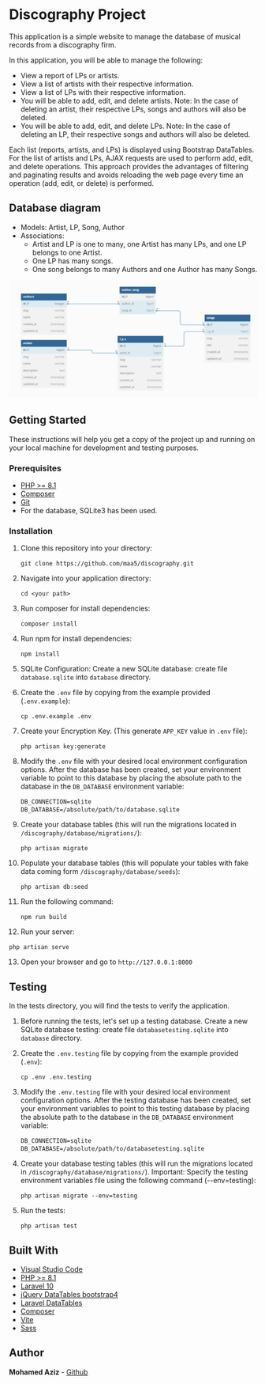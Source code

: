 
# Discography Project

This application is a simple website to manage the database of musical records from a discography firm.

In this application, you will be able to manage the following:

- View a report of LPs or artists.
- View a list of artists with their respective information.
- View a list of LPs with their respective information.
- You will be able to add, edit, and delete artists. Note: In the case of deleting an artist, their respective LPs, songs and authors will also be deleted.
- You will be able to add, edit, and delete LPs. Note: In the case of deleting an LP, their respective songs and authors will also be deleted.

Each list (reports, artists, and LPs) is displayed using Bootstrap DataTables.
For the list of artists and LPs, AJAX requests are used to perform add, edit, and delete operations. This approach provides the advantages of filtering and paginating results and avoids reloading the web page every time an operation (add, edit, or delete) is performed.

## Database diagram

- Models: Artist, LP, Song, Author
- Associations:
  * Artist and LP is one to many, one Artist has many LPs, and one LP belongs to one Artist.
  * One LP has many songs.
  * One song belongs to many Authors and one Author has many Songs.

![Database diagram](diagram-db-discography.png)

## Getting Started

These instructions will help you get a copy of the project up and running on your local machine for development and testing purposes.

### Prerequisites

- [PHP >= 8.1](http://php.net/)
- [Composer](https://getcomposer.org/)
- [Git](https://git-scm.com/)
- For the database, SQLite3 has been used.


### Installation

1. Clone this repository into your directory:

    ````
    git clone https://github.com/maa5/discography.git
    ````

2. Navigate into your application directory:
   
    ````    
    cd <your path>
    ````

3. Run composer for install dependencies:

    ````
    composer install
    ````

4. Run npm for install dependencies:

    ````
    npm install
    ````

5. SQLite Configuration: Create a new SQLite database: create file `database.sqlite` into `database` directory.

6. Create the `.env` file by copying from the example provided (`.env.example`):

    ```
    cp .env.example .env
    ```

7. Create your Encryption Key. (This generate `APP_KEY` value in `.env` file):

    ```
    php artisan key:generate
    ```

8. Modify the `.env` file with your desired local environment configuration options. After the database has been created, set your environment variable to point to this database by placing the absolute path to the database in the `DB_DATABASE` environment variable:

    ```
    DB_CONNECTION=sqlite
    DB_DATABASE=/absolute/path/to/database.sqlite
    ```

9. Create your database tables (this will run the migrations located in `/discography/database/migrations/`):

    ```
    php artisan migrate
    ```

10. Populate your database tables (this will populate your tables with fake data coming form `/discography/database/seeds`):

    ````
    php artisan db:seed
    ````

11. Run the following command:

    ```
    npm run build
    ```

12. Run your server:

   ````
   php artisan serve
   ````

13. Open your browser and go to `http://127.0.0.1:8000`

## Testing

In the tests directory, you will find the tests to verify the application.

1. Before running the tests, let's set up a testing database. Create a new SQLite database testing: create file `databasetesting.sqlite` into `database` directory.

2. Create the `.env.testing` file by copying from the example provided (`.env`):

    ```
    cp .env .env.testing
    ```

3. Modify the `.env.testing` file with your desired local environment configuration options. After the testing database has been created, set your environment variables to point to this testing database by placing the absolute path to the database in the `DB_DATABASE` environment variable:

    ```
    DB_CONNECTION=sqlite
    DB_DATABASE=/absolute/path/to/databasetesting.sqlite
    ```

4. Create your database testing tables (this will run the migrations located in `/discography/database/migrations/`). Important: Specify the testing environment variables file using the following command (--env=testing):

    ```
    php artisan migrate --env=testing
    ```

5. Run the tests:

    ```
    php artisan test
    ```

## Built With

- [Visual Studio Code](https://code.visualstudio.com/)
- [PHP >= 8.1](http://php.net/)
- [Laravel 10](https://laravel.com/)
- [jQuery DataTables bootstrap4](https://datatables.net/examples/styling/bootstrap4)
- [Laravel DataTables](https://yajrabox.com/docs/laravel-datatables/10.0)
- [Composer](https://getcomposer.org/)
- [Vite](https://es.vitejs.dev/)
- [Sass](https://sass-lang.com/)

## Author

**Mohamed Aziz** - [Github](https://github.com/maa5)